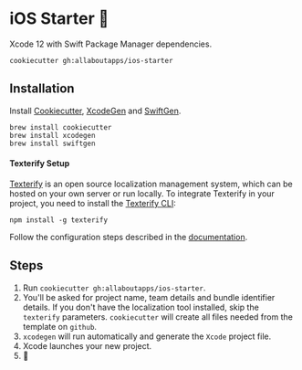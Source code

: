 # iOS Starter 📱

Xcode 12 with Swift Package Manager dependencies.

`cookiecutter gh:allaboutapps/ios-starter`

## Installation

Install [Cookiecutter](https://cookiecutter.readthedocs.io/en/latest/installation.html), [XcodeGen](https://github.com/yonaskolb/XcodeGen#installing) and [SwiftGen](https://github.com/SwiftGen/SwiftGen#installation).

```
brew install cookiecutter
brew install xcodegen
brew install swiftgen
```

#### Texterify Setup

[Texterify](https://github.com/chrztoph/texterify) is an open source localization management system, which can be hosted on your own server or run locally.
To integrate Texterify in your project, you need to install the [Texterify CLI](https://github.com/chrztoph/texterify-cli):

```
npm install -g texterify
```

Follow the configuration steps described in the [documentation](https://github.com/chrztoph/texterify-cli#configuration).

## Steps

1. Run `cookiecutter gh:allaboutapps/ios-starter`.
2. You'll be asked for project name, team details and bundle identifier details. If you don't have the localization tool installed, skip the `texterify` parameters. `cookiecutter` will create all files needed from the template on `github`.
3. `xcodegen` will run automatically and generate the `Xcode` project file.
4. Xcode launches your new project.
5. 🚀
